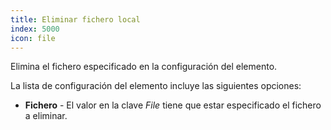 ```yaml
---
title: Eliminar fichero local
index: 5000
icon: file
---
```


Elimina el fichero especificado en la configuración del elemento.

La lista de configuración del elemento incluye las siguientes opciones:

- **Fichero** - El valor en la clave *File* tiene que estar especificado el fichero a eliminar.

